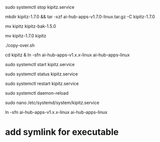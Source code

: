 sudo systemctl stop kipitz.service

mkdir kipitz-1.7.0 && tar -xzf ai-hub-apps-v1.7.0-linux.tar.gz -C kipitz-1.7.0

mv kipitz kipitz-bak-1.5.0

mv kipitz-1.7.0 kipitz

./copy-over.sh

cd kipitz & ln -sfn ai-hub-apps-v1.x.x-linux ai-hub-apps-linux


sudo systemctl start kipitz.service

sudo systemctl status kipitz.service

sudo systemctl restart kipitz.service

sudo systemctl daemon-reload

sudo nano /etc/systemd/system/kipitz.service

ln -sfn ai-hub-apps-v1.x.x-linux ai-hub-apps-linux


# add symlink for executable